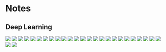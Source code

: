 # Notes

## Deep Learning

<img src="https://github.com/ijoseff/Notes/blob/master/Deeplearning.ai/Deep%20Learning%20Notes-01.jpg?raw=true" />

<img src="https://github.com/ijoseff/Notes/blob/master/Deeplearning.ai/Deep%20Learning%20Notes-02.jpg?raw=true" />

<img src="https://github.com/ijoseff/Notes/blob/master/Deeplearning.ai/Deep%20Learning%20Notes-03.jpg?raw=true" />

<img src="https://github.com/ijoseff/Notes/blob/master/Deeplearning.ai/Deep%20Learning%20Notes-04.jpg?raw=true" />

<img src="https://github.com/ijoseff/Notes/blob/master/Deeplearning.ai/Deep%20Learning%20Notes-05.jpg?raw=true" />

<img src="https://github.com/ijoseff/Notes/blob/master/Deeplearning.ai/Deep%20Learning%20Notes-06.jpg?raw=true" />

<img src="https://github.com/ijoseff/Notes/blob/master/Deeplearning.ai/Deep%20Learning%20Notes-07.jpg?raw=true" />

<img src="https://github.com/ijoseff/Notes/blob/master/Deeplearning.ai/Deep%20Learning%20Notes-08.jpg?raw=true" />

<img src="https://github.com/ijoseff/Notes/blob/master/Deeplearning.ai/Deep%20Learning%20Notes-09.jpg?raw=true" />

<img src="https://github.com/ijoseff/Notes/blob/master/Deeplearning.ai/Deep%20Learning%20Notes-010.jpg?raw=true" />

<img src="https://github.com/ijoseff/Notes/blob/master/Deeplearning.ai/Deep%20Learning%20Notes-11.jpg?raw=true" />

<img src="https://github.com/ijoseff/Notes/blob/master/Deeplearning.ai/Deep%20Learning%20Notes-13.jpg?raw=true" />

<img src="https://github.com/ijoseff/Notes/blob/master/Deeplearning.ai/Deep%20Learning%20Notes-14.jpg?raw=true" />

<img src="https://github.com/ijoseff/Notes/blob/master/Deeplearning.ai/Deep%20Learning%20Notes-15.jpg?raw=true" />

<img src="https://github.com/ijoseff/Notes/blob/master/Deeplearning.ai/Deep%20Learning%20Notes-16.jpg?raw=true" />

<img src="https://github.com/ijoseff/Notes/blob/master/Deeplearning.ai/Deep%20Learning%20Notes-17.jpg?raw=true" />

<img src="https://github.com/ijoseff/Notes/blob/master/Deeplearning.ai/Deep%20Learning%20Notes-18.jpg?raw=true" />

<img src="https://github.com/ijoseff/Notes/blob/master/Deeplearning.ai/Deep%20Learning%20Notes-19.jpg?raw=true" />

<img src="https://github.com/ijoseff/Notes/blob/master/Deeplearning.ai/Deep%20Learning%20Notes-20.jpg?raw=true" />

<img src="https://github.com/ijoseff/Notes/blob/master/Deeplearning.ai/Deep%20Learning%20Notes-21.jpg?raw=true" />

<img src="https://github.com/ijoseff/Notes/blob/master/Deeplearning.ai/Deep%20Learning%20Notes-22.jpg?raw=true" />

<img src="https://github.com/ijoseff/Notes/blob/master/Deeplearning.ai/Deep%20Learning%20Notes-23.jpg?raw=true" />

<img src="https://github.com/ijoseff/Notes/blob/master/Deeplearning.ai/Deep%20Learning%20Notes-24.jpg?raw=true" />

<img src="https://github.com/ijoseff/Notes/blob/master/Deeplearning.ai/Deep%20Learning%20Notes-25.jpg?raw=true" />

<img src="https://github.com/ijoseff/Notes/blob/master/Deeplearning.ai/Deep%20Learning%20Notes-26.jpg?raw=true" />

<img src="https://github.com/ijoseff/Notes/blob/master/Deeplearning.ai/Deep%20Learning%20Notes-27.jpg?raw=true" />

<img src="https://github.com/ijoseff/Notes/blob/master/Deeplearning.ai/Deep%20Learning%20Notes-28.jpg?raw=true" />
